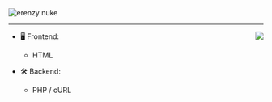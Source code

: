 <img src="https://a.pomf.cat/hvjqjk.gif" alt="erenzy nuke" />

---

<a href="https://discord.com/users/943219154905874433">
  <img src="https://lanyard-profile-readme.vercel.app/api/943219154905874433?hideTimestamp=true&idleMessage=AFK..." align="right" />
</a>

- 🖥️ Frontend:
  - HTML

- 🛠️ Backend:
  - PHP / cURL
